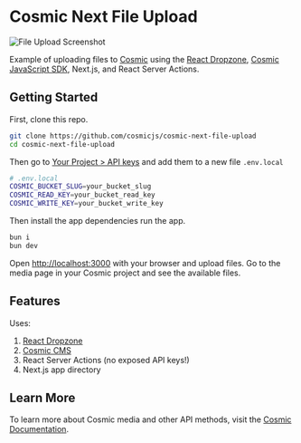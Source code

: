 # Cosmic Next File Upload

<img src="https://imgix.cosmicjs.com/c39201f0-2cea-11ef-adb1-8b946b3a80e4-file-upload.png?w=1200&auto=format,compression" alt="File Upload Screenshot" />

Example of uploading files to [Cosmic](https://www.cosmicjs.com/) using the [React Dropzone](https://react-dropzone.js.org), [Cosmic JavaScript SDK](https://www.npmjs.com/package/@cosmicjs/sdk), Next.js, and React Server Actions.

## Getting Started

First, clone this repo.

```bash
git clone https://github.com/cosmicjs/cosmic-next-file-upload
cd cosmic-next-file-upload
```

Then go to [Your Project > API keys](https://app.cosmicjs.com/login) and add them to a new file `.env.local`

```bash
# .env.local
COSMIC_BUCKET_SLUG=your_bucket_slug
COSMIC_READ_KEY=your_bucket_read_key
COSMIC_WRITE_KEY=your_bucket_write_key
```

Then install the app dependencies run the app.

```bash
bun i
bun dev
```

Open [http://localhost:3000](http://localhost:3000) with your browser and upload files. Go to the media page in your Cosmic project and see the available files.

## Features

Uses:

1. [React Dropzone](https://react-dropzone.js.org)
2. [Cosmic CMS](https://www.cosmicjs.com)
3. React Server Actions (no exposed API keys!)
4. Next.js app directory

## Learn More

To learn more about Cosmic media and other API methods, visit the [Cosmic Documentation](https://www.cosmicjs.com/docs).
